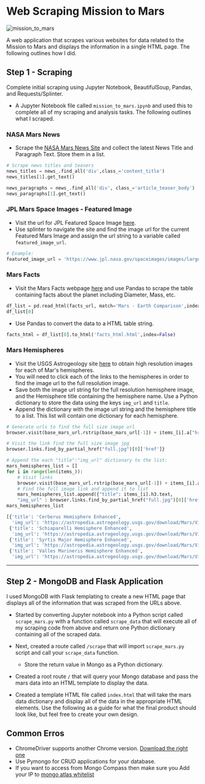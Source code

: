 # Web Scraping Mission to Mars

![mission_to_mars](Images/mission_to_mars.png)

A web application that scrapes various websites for data related to the Mission to Mars and displays the information in a single HTML page. The following outlines how I did.

## Step 1 - Scraping

Complete initial scraping using Jupyter Notebook, BeautifulSoup, Pandas, and Requests/Splinter.

* A Jupyter Notebook file called `mission_to_mars.ipynb` and used this to complete all of my scraping and analysis tasks. The following outlines what I scraped.

### NASA Mars News

* Scrape the [NASA Mars News Site](https://mars.nasa.gov/news/) and collect the latest News Title and Paragraph Text. Store them in a list.

```python
# Scrape news titles and teasers
news_titles = news_.find_all('div',class_='content_title')
news_titles[1].get_text()

news_paragraphs = news_.find_all('div', class_='article_teaser_body')
news_paragraphs[1].get_text()
```

### JPL Mars Space Images - Featured Image

* Visit the url for JPL Featured Space Image [here](https://www.jpl.nasa.gov/spaceimages/?search=&category=Mars).
* Use splinter to navigate the site and find the image url for the current Featured Mars Image and assign the url string to a variable called `featured_image_url`.

```python
# Example:
featured_image_url = 'https://www.jpl.nasa.gov/spaceimages/images/largesize/PIA16225_hires.jpg'
```

### Mars Facts

* Visit the Mars Facts webpage [here](https://space-facts.com/mars/) and use Pandas to scrape the table containing facts about the planet including Diameter, Mass, etc.

```python
df_list = pd.read_html(facts_url, match='Mars - Earth Comparison',index_col=0)
df_list[0]
```

* Use Pandas to convert the data to a HTML table string.

```python
facts_html = df_list[0].to_html('facts_html.html',index=False)
```

### Mars Hemispheres

* Visit the USGS Astrogeology site [here](https://astrogeology.usgs.gov/search/results?q=hemisphere+enhanced&k1=target&v1=Mars) to obtain high resolution images for each of Mar's hemispheres.
* You will need to click each of the links to the hemispheres in order to find the image url to the full resolution image.
* Save both the image url string for the full resolution hemisphere image, and the Hemisphere title containing the hemisphere name. Use a Python dictionary to store the data using the keys `img_url` and `title`.
* Append the dictionary with the image url string and the hemisphere title to a list. This list will contain one dictionary for each hemisphere.

```python
# Generate urls to find the full size image url
browser.visit(base_mars_url.rstrip(base_mars_url[-1]) + items_[i].a["href"])
```

```python
# Visit the link find the full size image jpg
browser.links.find_by_partial_href("full.jpg")[0]['href']}
```

```python
# Append the each "title":"img_url" dictionary to the list:
mars_hemispheres_list = []
for i in range(len(items_)):
    # Visit links
    browser.visit(base_mars_url.rstrip(base_mars_url[-1]) + items_[i].a["href"])
    # Find the full image link and append it to list
    mars_hemispheres_list.append({"title": items_[i].h3.text,
    "img_url" : browser.links.find_by_partial_href("full.jpg")[0]['href']})
mars_hemispheres_list

[{'title': 'Cerberus Hemisphere Enhanced',
  'img_url': 'https://astropedia.astrogeology.usgs.gov/download/Mars/Viking/cerberus_enhanced.tif/full.jpg'},
 {'title': 'Schiaparelli Hemisphere Enhanced',
  'img_url': 'https://astropedia.astrogeology.usgs.gov/download/Mars/Viking/schiaparelli_enhanced.tif/full.jpg'},
 {'title': 'Syrtis Major Hemisphere Enhanced',
  'img_url': 'https://astropedia.astrogeology.usgs.gov/download/Mars/Viking/syrtis_major_enhanced.tif/full.jpg'},
 {'title': 'Valles Marineris Hemisphere Enhanced',
  'img_url': 'https://astropedia.astrogeology.usgs.gov/download/Mars/Viking/valles_marineris_enhanced.tif/full.jpg'}]

```

---

## Step 2 - MongoDB and Flask Application

I used MongoDB with Flask templating to create a new HTML page that displays all of the information that was scraped from the URLs above.

* Started by converting Jupyter notebook into a Python script called `scrape_mars.py` with a function called `scrape_data` that will execute all of my scraping code from above and return one Python dictionary containing all of the scraped data.
* Next, created a route called `/scrape` that will import  `scrape_mars.py` script and call your `scrape_data` function.

  * Store the return value in Mongo as a Python dictionary.
* Created a root route `/` that will query your Mongo database and pass the mars data into an HTML template to display the data.
* Created a template HTML file called `index.html` that will take the mars data dictionary and display all of the data in the appropriate HTML elements. Use the following as a guide for what the final product should look like, but feel free to create your own design.

## Common Erros

* ChromeDriver supports another Chrome version. [Download the right one](https://chromedriver.chromium.org/downloads)
* Use Pymongo for CRUD applications for your database.
* If you want to access from Mongo Compass then make sure you Add your IP to [mongo atlas whitelist](https://docs.atlas.mongodb.com/compass-connection/)
